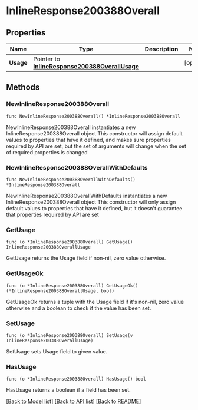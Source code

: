 # InlineResponse200388Overall

## Properties

Name | Type | Description | Notes
------------ | ------------- | ------------- | -------------
**Usage** | Pointer to [**InlineResponse200388OverallUsage**](InlineResponse200388OverallUsage.md) |  | [optional] 

## Methods

### NewInlineResponse200388Overall

`func NewInlineResponse200388Overall() *InlineResponse200388Overall`

NewInlineResponse200388Overall instantiates a new InlineResponse200388Overall object
This constructor will assign default values to properties that have it defined,
and makes sure properties required by API are set, but the set of arguments
will change when the set of required properties is changed

### NewInlineResponse200388OverallWithDefaults

`func NewInlineResponse200388OverallWithDefaults() *InlineResponse200388Overall`

NewInlineResponse200388OverallWithDefaults instantiates a new InlineResponse200388Overall object
This constructor will only assign default values to properties that have it defined,
but it doesn't guarantee that properties required by API are set

### GetUsage

`func (o *InlineResponse200388Overall) GetUsage() InlineResponse200388OverallUsage`

GetUsage returns the Usage field if non-nil, zero value otherwise.

### GetUsageOk

`func (o *InlineResponse200388Overall) GetUsageOk() (*InlineResponse200388OverallUsage, bool)`

GetUsageOk returns a tuple with the Usage field if it's non-nil, zero value otherwise
and a boolean to check if the value has been set.

### SetUsage

`func (o *InlineResponse200388Overall) SetUsage(v InlineResponse200388OverallUsage)`

SetUsage sets Usage field to given value.

### HasUsage

`func (o *InlineResponse200388Overall) HasUsage() bool`

HasUsage returns a boolean if a field has been set.


[[Back to Model list]](../README.md#documentation-for-models) [[Back to API list]](../README.md#documentation-for-api-endpoints) [[Back to README]](../README.md)


